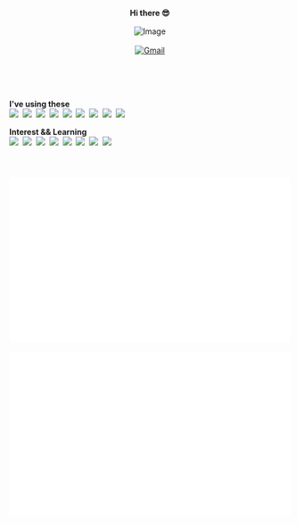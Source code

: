 
<p align="center">
  <strong>Hi there 😎</strong>
</p>
<p align="center">
 <img src="https://github.com/newri0807/newri0807/assets/51315988/4a6fb530-b6e7-4156-ae8c-bd620836a7cc" alt="Image" align="center"/>
  <br/>
  <br/>
  <a href="mailto:newri0807@gmail.com">
    <img src="https://img.shields.io/badge/-Gmail-d14836?style=flat&logo=Gmail&logoColor=white" alt="Gmail" />
  </a>
</p>

 
<br/>
<br/>
<br/>
<p align="left">
  <strong>I've using these </strong>
  <br/>  
  <img src="https://img.shields.io/badge/Javascript-ffb13b?style=flat&logo=javascript&logoColor=white"/>&nbsp   
  <img src="https://img.shields.io/badge/react-61DAFB?style=flat&logo=react&logoColor=white"/>&nbsp  
  <img src="https://img.shields.io/badge/Tailwind-38B2AC?style=flat&logo=tailwind-css&logoColor=white">&nbsp 
  <img src="https://img.shields.io/badge/MySQL-4479A1?style=flat&logo=MySQL&logoColor=white"/>&nbsp 
  <img src="https://img.shields.io/badge/Firebase-FFCA28?style=flat&logo=firebase&logoColor=white"/>&nbsp 
  <img src="https://img.shields.io/badge/Vercel-black?style=flat&logo=Vercel&logoColor=white"/>&nbsp 
  <img src="https://img.shields.io/badge/Amazon%20EC2-FF9900?style=flat&logo=amazonec2&logoColor=white"/>&nbsp
  <img src="https://img.shields.io/badge/.NET-512BD4?style=flat&logo=.NET&logoColor=white"/>&nbsp 
  <img src="https://img.shields.io/badge/MicrosoftSQLServer-CC2927?style=flat&logo=microsoft&logoColor=white"/>&nbsp       
</p>

<p align="left">
  <strong>Interest && Learning</strong>
  <br/>
  <img src="https://img.shields.io/badge/TypeScript-3178C6?style=flat&logo=TypeScript&logoColor=white"/>&nbsp 
  <img src="https://img.shields.io/badge/Next.js-000000?style=flat&logo=Next.js&logoColor=white"/>&nbsp  
  <img src="https://img.shields.io/badge/Node.js-339933?style=flat&logo=node.js&logoColor=white"/>&nbsp 
  <img src="https://img.shields.io/badge/nestjs-E0234E?style=flat&logo=nestjs&logoColor=white"/>&nbsp  
  <img src="https://img.shields.io/badge/Java-007396?style=flat&logo=Java&logoColor=white"/>&nbsp
  <img src="https://img.shields.io/badge/docker-%230db7ed.svg?style=flat&logo=docker&logoColor=white"/>&nbsp
  <img src="https://img.shields.io/badge/Prisma-3982CE?style=flat&logo=Prisma&logoColor=white"/>&nbsp
  <img src="https://img.shields.io/badge/GraphQL-E434AA?style=flat&logo=graphql&logoColor=white"/>&nbsp
</p>

&nbsp;
&nbsp;
###

<!-- ![Codemaker2015 wakatime stats](https://github-readme-stats.vercel.app/api/wakatime?username=newri0807&layout=compact&theme=dracula) -->
<!--![Languages Overview](https://raw.githubusercontent.com/newri0807/github-stats/master/generated/languages.svg) -->
<!-- 다크 모드 -->
![](https://raw.githubusercontent.com/newri0807/github-stats/master/generated/languages.svg#gh-dark-mode-only)
<!-- 라이트 모드 -->
![](https://raw.githubusercontent.com/newri0807/github-stats/master/generated/languages.svg#gh-light-mode-only)

<!--START_SECTION:waka-->
<!--END_SECTION:waka-->
